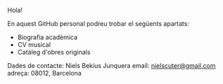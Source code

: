 Hola!

En aquest GitHub personal podreu trobar el següents apartats:
- Biografia acadèmica
- CV musical
- Catàleg d'obres originals

Dades de contacte:
Niels Bekius Junquera
email: nielscuter@gmail.com
adreça: 08012, Barcelona
